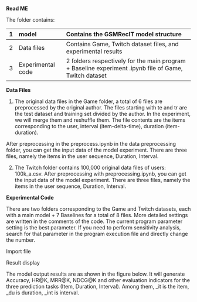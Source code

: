 **Read ME**

The folder contains:

|1|model|Contains the GSMRecIT model structure|
| :- | :- | :- |
|2|Data files|Contains Game, Twitch dataset files, and experimental results|
|3|Experimental code|2 folders respectively for the main program + Baseline experiment .ipynb file of Game, Twitch dataset|


**Data Files**

1. The original data files in the Game folder, a total of 6 files are preprocessed by the original author. The files starting with te and tr are the test dataset and training set divided by the author. In the experiment, we will merge them and reshuffle them. The file contents are the items corresponding to the user, interval (item-delta-time), duration (item-duration).



After preprocessing in the preprocess.ipynb in the data preprocessing folder, you can get the input data of the model experiment. There are three files, namely the items in the user sequence, Duration, Interval.



2. The Twitch folder contains 100,000 original data files of users: 100k_a.csv. After preprocessing with preprocessing.ipynb, you can get the input data of the model experiment. There are three files, namely the items in the user sequence, Duration, Interval.

**Experimental Code**

There are two folders corresponding to the Game and Twitch datasets, each with a main model + 7 Baselines for a total of 8 files. More detailed settings are written in the comments of the code. The current program parameter setting is the best parameter. If you need to perform sensitivity analysis, search for that parameter in the program execution file and directly change the number.

Import file



Result display

The model output results are as shown in the figure below. It will generate Accuracy, HR@K, MRR@K, NDCG@K and other evaluation indicators for the three prediction tasks (Item, Duration, Interval). Among them, _it is the item, _du is duration, _int is interval.


